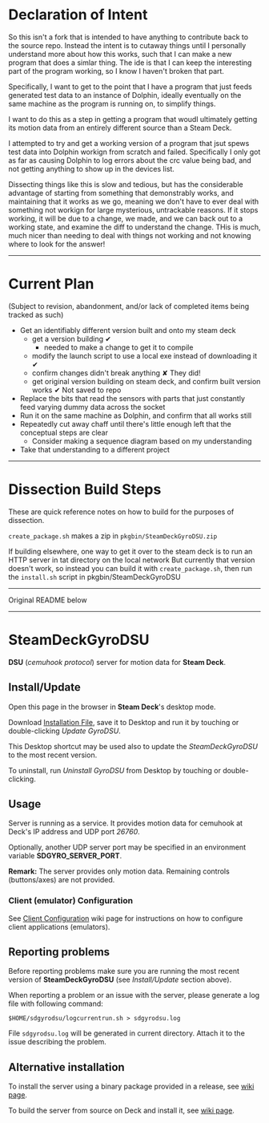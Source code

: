 # Declaration of Intent

So this isn't a fork that is intended to have anything to contribute back to the source repo. Instead the intent is to cutaway things until I personally understand more about how this works, such that I can make a new program that does a simlar thing. The ide is that I can keep the interesting part of the program working, so I know I haven't broken that part.

Specifically, I want to get to the point that I have a program that just feeds generated test data to an instance of Dolphin, ideally eventually on the same machine as the program is running on, to simplify things.

I want to do this as a step in getting a program that woudl ultimately getting its motion data from an entirely different source than a Steam Deck.

I attempted to try and get a working version of a program that jsut spews test data into Dolphin workign from scratch and failed. Specifically I only got as far as causing Dolphin to log errors about the crc value being bad, and not getting anything to show up in the devices list.

Dissecting things like this is slow and tedious, but has the considerable advantage of starting from something that demonstrably works, and maintaining that it works as we go, meaning we don't have to ever deal with something not workign for large mysterious, untrackable reasons. If it stops working, it will be due to a change, we made, and we can back out to a working state, and examine the diff to understand the change. THis is much, much nicer than needing to deal with things not working and not knowing where to look for the answer!

----

# Current Plan

(Subject to revision, abandonment, and/or lack of completed items being tracked as such)

* Get an identifiably different version built and onto my steam deck
    * get a version building ✔
        * needed to make a change to get it to compile
    * modify the launch script to use a local exe instead of downloading it ✔
    * confirm changes didn't break anything ✘
        They did!
    * get original version building on steam deck, and confirm built version works ✔
        Not saved to repo
* Replace the bits that read the sensors with parts that just constantly feed varying dummy data across the socket
* Run it on the same machine as Dolphin, and confirm that all works still
* Repeatedly cut away chaff until there's little enough left that the conceptual steps are clear
    * Consider making a sequence diagram based on my understanding
* Take that understanding to a different project

----

# Dissection Build Steps

These are quick reference notes on how to build for the purposes of dissection.

`create_package.sh` makes a zip in `pkgbin/SteamDeckGyroDSU.zip`

If building elsewhere, one way to get it over to the steam deck is to run an HTTP server in tat directory on the local network
But currently that version doesn't work, so instead you can build it with `create_package.sh`, then run the `install.sh` script in pkgbin/SteamDeckGyroDSU

----

Original README below

----

# SteamDeckGyroDSU
**DSU** (*cemuhook protocol*) server for motion data for **Steam Deck**.

## Install/Update

Open this page in the browser in **Steam Deck**'s desktop mode.

Download [Installation File](https://github.com/kmicki/SteamDeckGyroDSU/releases/latest/download/update-sdgyrodsu.desktop), save it to Desktop and run it by touching or double-clicking *Update GyroDSU*.

This Desktop shortcut may be used also to update the *SteamDeckGyroDSU* to the most recent version.

To uninstall, run *Uninstall GyroDSU* from Desktop by touching or double-clicking.
    
## Usage

Server is running as a service. It provides motion data for cemuhook at Deck's IP address and UDP port *26760*.

Optionally, another UDP server port may be specified in an environment variable **SDGYRO_SERVER_PORT**.

**Remark:** The server provides only motion data. Remaining controls (buttons/axes) are not provided.

### Client (emulator) Configuration

See [Client Configuration](https://github.com/kmicki/SteamDeckGyroDSU/wiki/Client-Configuration) wiki page for instructions on how to configure client applications (emulators).

## Reporting problems

Before reporting problems make sure you are running the most recent version of **SteamDeckGyroDSU** (see *Install/Update* section above).

When reporting a problem or an issue with the server, please generate a log file with following command:

    $HOME/sdgyrodsu/logcurrentrun.sh > sdgyrodsu.log
    
File `sdgyrodsu.log` will be generated in current directory. Attach it to the issue describing the problem.

## Alternative installation

To install the server using a binary package provided in a release, see [wiki page](https://github.com/kmicki/SteamDeckGyroDSU/wiki/Alternative-installation-instructions).

To build the server from source on Deck and install it, see [wiki page](https://github.com/kmicki/SteamDeckGyroDSU/wiki/Build-and-install-from-source).
